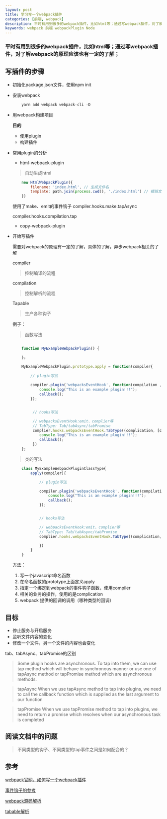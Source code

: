 ```yaml
---
layout: post
title: 学习写一个webpack插件
categories: [前端, webpack]
description: 平时有用到很多的webpack插件，比如html等；通过写webpack插件，对了解webpack的原理应该也有一定的了解
keywords: webpack 前端 webpackPlugin Node
---
```


<h3>平时有用到很多的webpack插件，比如html等；通过写webpack插件，对了解webpack的原理应该也有一定的了解；</h3>

## 写插件的步骤

- 初始化package.json文件，使用npm init

- 安装webpack
    
    ```javascript
        yarn add webpack webpack-cli -D
    ```

- 用webpack构建项目

    **目的**
    
    - 使用plugin    
    - 构建插件


- 常用plugin的分析

    - html-webpack-plugin
    
    > 自动生成html

    ```javascript
        new HtmlWebpackPlugin({
            filename: 'index.html', // 生成文件名
            template: path.join(process.cwd(), './index.html') // 模班文件
        })
    ```
    使用了make、emit的事件钩子
    compiler.hooks.make.tapAsync

    compiler.hooks.compilation.tap

   

    - copy-webpack-plugin
   

- 开始写插件

    
    需要对webpack的原理有一定的了解，具体的了解，异步webpack相关的了解
    

    compiler

    > 控制编译的流程

    compilation

    > 控制解析的流程

    Tapable

    > 生产各种钩子



    例子：

    > 函数写法

    ```javascript

        function MyExampleWebpackPlugin() {

        };

        MyExampleWebpackPlugin.prototype.apply = function(compiler{
            
            // plugin写法
            
            compiler.plugin('webpacksEventHook', function(compilation , callback) {
                console.log("This is an example plugin!!!");
                callback();
            });


             // hooks写法

             // webpacksEventHook:emit、complier等
             // TabType: Tab/tabAsync/tabPromise
             complier.hooks.webpacksEventHook.TabType((complication, [callback]) => {
                console.log("This is an example plugin!!!");
                callback();
             })
        };
    ```

    > 类的写法

    ```javascript
        class MyExampleWebpackPluginClassType{
            apply(compiler){

                // plugin写法

                compiler.plugin('webpacksEventHook', function(compilation, callback) {
                    console.log("This is an example plugin!!!");
                    callback();
                });


                // hooks写法

                // webpacksEventHook:emit、complier等
                // TabType: Tab/tabAsync/tabPromise
                complier.hooks.webpacksEventHook.TabType((complication, [callback]) => {

                })
            }
        }
    ```


    方法：

    1. 写一个javascript命名函数
    2. 在命名函数的prototype上面定义apply
    3. 指定一个绑定到webpack的事件钩子函数，使用compiler
    4. 相关的业务的操作，使用的是complication
    5. webpack 提供的回调的调用（哪种类型的回调）

   

## 目标

- 停止服务与开启服务
- 监听文件内容的变化
- 修改一个文件，另一个文件的内容也会变化

tab、tabAsync、tabPromise的区别


> Some plugin hooks are asynchronous. To tap into them, we can use tap method which will behave in synchronous manner or use one of tapAsync method or tapPromise method which are asynchronous methods.

> tapAsync
When we use tapAsync method to tap into plugins, we need to call the callback function which is supplied as the last argument to our function

> tapPromise
When we use tapPromise method to tap into plugins, we need to return a promise which resolves when our asynchronous task is completed



## 阅读文档中的问题

> 不同类型的钩子、不同类型的tap事件之间是如何配合的？

## 参考

[webpack官网，如何写一个webpack插件](https://www.webpackjs.com/contribute/writing-a-plugin/)

[事件钩子的参考](https://www.webpackjs.com/api/compiler-hooks/)

[webpack源码解析](https://juejin.im/post/5c0206626fb9a049bc4c6540)

[tabable解析](https://juejin.im/post/5be90b84e51d457c1c4df852)
